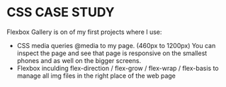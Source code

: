 # CSS CASE STUDY

Flexbox Gallery is on of my first projects where I use:

- CSS media queries @media to my page. (460px to 1200px) You can inspect the page and see that page is responsive on the smallest phones and as well on the bigger screens.
- Flexbox inculding flex-direction / flex-grow / flex-wrap / flex-basis to manage all img files in the right place of the web page






